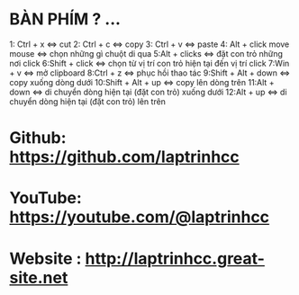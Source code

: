 # BÀN PHÍM ? ...
1: Ctrl + x <=> cut 
2: Ctrl + c <=> copy
3: Ctrl + v <=> paste
4: Alt + click move mouse <=> chọn những gì chuột di qua
5:Alt + clicks <=> đặt con trỏ những nơi click
6:Shift + click <=> chọn từ vị trí con trỏ hiện tại đến vị trí click 
7:Win + v <=> mở clipboard 
8:Ctrl + z <=> phục hồi thao tác 
9:Shift + Alt + down <=> copy xuống dòng dưới
10:Shift + Alt + up <=> copy lên dòng trên
11:Alt + down <=> di chuyển dòng hiện tại (đặt con trỏ) xuống dưới
12:Alt + up <=> di chuyển dòng hiện tại (đặt con trỏ) lên trên
# Github: https://github.com/laptrinhcc
# YouTube: https://youtube.com/@laptrinhcc
# Website : http://laptrinhcc.great-site.net
